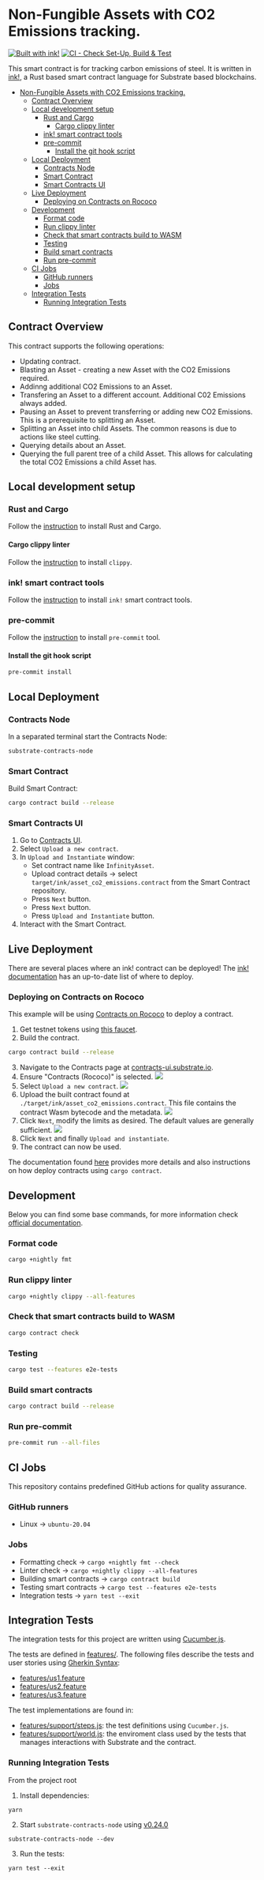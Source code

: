 # Non-Fungible Assets with CO2 Emissions tracking.

[![Built with ink!](https://raw.githubusercontent.com/paritytech/ink/master/.images/badge.svg)](https://github.com/paritytech/ink) [![CI - Check Set-Up, Build & Test](https://github.com/paritytech/bcg-co2-passport/actions/workflows/ci.yml/badge.svg?branch=main)](https://github.com/paritytech/bcg-co2-passport/actions/workflows/ci.yml)

This smart contract is for tracking carbon emissions of steel. It is written in [ink!](https://github.com/paritytech/ink), a Rust based smart contract language for Substrate based blockchains.

-   [Non-Fungible Assets with CO2 Emissions tracking.](#non-fungible-assets-with-co2-emissions-tracking)
    -   [Contract Overview](#contract-overview)
    -   [Local development setup](#local-development-setup)
        -   [Rust and Cargo](#rust-and-cargo)
            -   [Cargo clippy linter](#cargo-clippy-linter)
        -   [ink! smart contract tools](#ink-smart-contract-tools)
        -   [pre-commit](#pre-commit)
            -   [Install the git hook script](#install-the-git-hook-script)
    -   [Local Deployment](#local-deployment)
        -   [Contracts Node](#contracts-node)
        -   [Smart Contract](#smart-contract)
        -   [Smart Contracts UI](#smart-contracts-ui)
    -   [Live Deployment](#live-deployment)
        -   [Deploying on Contracts on Rococo](#deploying-on-contracts-on-rococo)
    -   [Development](#development)
        -   [Format code](#format-code)
        -   [Run clippy linter](#run-clippy-linter)
        -   [Check that smart contracts build to WASM](#check-that-smart-contracts-build-to-wasm)
        -   [Testing](#testing)
        -   [Build smart contracts](#build-smart-contracts)
        -   [Run pre-commit](#run-pre-commit)
    -   [CI Jobs](#ci-jobs)
        -   [GitHub runners](#github-runners)
        -   [Jobs](#jobs)
    -   [Integration Tests](#integration-tests)
        -   [Running Integration Tests](#running-integration-tests)

## Contract Overview

This contract supports the following operations:

-   Updating contract.
-   Blasting an Asset - creating a new Asset with the CO2 Emissions required.
-   Addinng additional CO2 Emissions to an Asset.
-   Transfering an Asset to a different account. Additional C02 Emissions always added.
-   Pausing an Asset to prevent transferring or adding new CO2 Emissions. This is a prerequisite to splitting an Asset.
-   Splitting an Asset into child Assets. The common reasons is due to actions like steel cutting.
-   Querying details about an Asset.
-   Querying the full parent tree of a child Asset. This allows for calculating the total CO2 Emissions a child Asset has.

## Local development setup

### Rust and Cargo

Follow the [instruction](https://doc.rust-lang.org/cargo/getting-started/installation.html) to install Rust and Cargo.

#### Cargo clippy linter

Follow the [instruction](https://github.com/rust-lang/rust-clippy#usage) to install `clippy`.

### ink! smart contract tools

Follow the [instruction](https://use.ink/getting-started/setup) to install `ink!` smart contract tools.

### pre-commit

Follow the [instruction](https://pre-commit.com/#installation) to install `pre-commit` tool.

#### Install the git hook script

```sh
pre-commit install
```

## Local Deployment

### Contracts Node

In a separated terminal start the Contracts Node:

```sh
substrate-contracts-node
```

### Smart Contract

Build Smart Contract:

```sh
cargo contract build --release
```

### Smart Contracts UI

1. Go to [Contracts UI](https://contracts-ui.substrate.io/).
1. Select `Upload a new contract`.
1. In `Upload and Instantiate` window:
    - Set contract name like `InfinityAsset`.
    - Upload contract details -> select `target/ink/asset_co2_emissions.contract` from the Smart Contract repository.
    - Press `Next` button.
    - Press `Next` button.
    - Press `Upload and Instantiate` button.
1. Interact with the Smart Contract.

## Live Deployment

There are several places where an ink! contract can be deployed! The [ink! documentation](https://use.ink/#where-can-i-deploy-ink-contracts) has an up-to-date list of where to deploy.

### Deploying on Contracts on Rococo

This example will be using [Contracts on Rococo](https://polkadot.js.org/apps/?rpc=wss%3A%2F%2Frococo-contracts-rpc.polkadot.io#/explorer) to deploy a contract.

1. Get testnet tokens using [this faucet](https://use.ink/faucet/).
2. Build the contract.

```sh
cargo contract build --release
```

3. Navigate to the Contracts page at [contracts-ui.substrate.io](https://contracts-ui.substrate.io/).
4. Ensure "Contracts (Rococo)" is selected.
   ![](images/contracts-home-page.png)
5. Select `Upload a new contract`.
   ![](images/contracts-page.png)
6. Upload the built contract found at `./target/ink/asset_co2_emissions.contract`. This file contains the contract Wasm bytecode and the metadata.
   ![](images/contracs-deploy.png)
7. Click `Next`, modify the limits as desired. The default values are generally sufficient.
   ![](images/contracts-upload.png)
8. Click `Next` and finally `Upload and instantiate`.
9. The contract can now be used.

The documentation found [here](https://use.ink/testnet) provides more details and also instructions on how deploy contracts using `cargo contract`.

## Development

Below you can find some base commands, for more information check [official documentation](https://use.ink/).

### Format code

```sh
cargo +nightly fmt
```

### Run clippy linter

```sh
cargo +nightly clippy --all-features
```

### Check that smart contracts build to WASM

```sh
cargo contract check
```

### Testing

```sh
cargo test --features e2e-tests
```

### Build smart contracts

```sh
cargo contract build --release
```

### Run pre-commit

```sh
pre-commit run --all-files
```

## CI Jobs

This repository contains predefined GitHub actions for quality assurance.

### GitHub runners

-   Linux -> `ubuntu-20.04`

### Jobs

-   Formatting check -> `cargo +nightly fmt --check`
-   Linter check -> `cargo +nightly clippy --all-features`
-   Building smart contracts -> `cargo contract build`
-   Testing smart contracts -> `cargo test --features e2e-tests`
-   Integration tests -> `yarn test --exit`

## Integration Tests

The integration tests for this project are written using [Cucumber.js](https://cucumber.io/docs/installation/javascript/).

The tests are defined in [features/](./features/).
The following files describe the tests and user stories using [Gherkin Syntax](https://cucumber.io/docs/gherkin/):

-   [features/us1.feature](./features/us1.feature)
-   [features/us2.feature](./features/us2.feature)
-   [features/us3.feature](./features/us3.feature)

The test implementations are found in:

-   [features/support/steps.js](./features/support/steps.js): the test definitions using `Cucumber.js`.
-   [features/support/world.js](./features/support/world.js): the enviroment class used by the tests that manages interactions with Substrate and the contract.

### Running Integration Tests

From the project root

1. Install dependencies:

```
yarn
```

2. Start `substrate-contracts-node` using [v0.24.0](https://github.com/paritytech/substrate-contracts-node/releases/tag/v0.24.0)

```
substrate-contracts-node --dev
```

3. Run the tests:

```
yarn test --exit
```
